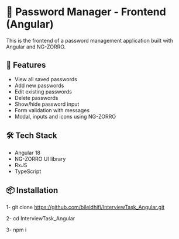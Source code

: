 # 🔐 Password Manager - Frontend (Angular)

This is the frontend of a password management application built with Angular and NG-ZORRO.

## 🚀 Features

- View all saved passwords
- Add new passwords
- Edit existing passwords
- Delete passwords
- Show/hide password input
- Form validation with messages
- Modal, inputs and icons using NG-ZORRO

## 🛠️ Tech Stack

- Angular 18
- NG-ZORRO UI library
- RxJS
- TypeScript

## 📦 Installation

1- git clone https://github.com/bileldhifi/InterviewTask_Angular.git

2- cd InterviewTask_Angular

3- npm i
